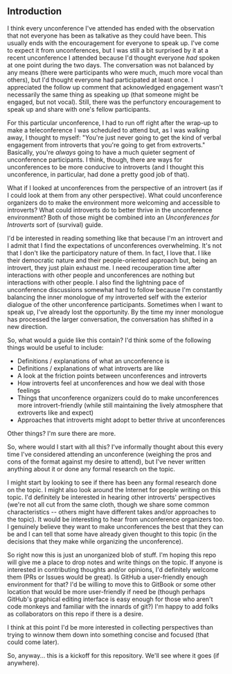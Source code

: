 ## Introduction

I think every unconference I've attended has ended with the observation that not everyone has been as talkative as they could have been. This usually ends with the encouragement for everyone to speak up. I've come to expect it from unconferences, but I was still a bit surprised by it at a recent unconference I attended because I'd thought everyone _had_ spoken at one point during the two days. The conversation was not balanced by any means (there were participants who were much, much more vocal than others), but I'd thought everyone had participated at least once. I appreciated the follow up comment that acknowledged engagement wasn't necessarily the same thing as speaking up (that someone might be engaged, but not vocal). Still, there was the perfunctory encouragement to speak up and share with one's fellow participants.

For this particular unconference, I had to run off right after the wrap-up to make a teleconference I was scheduled to attend but, as I was walking away, I thought to myself: "You're just never going to get the kind of verbal engagement from introverts that you're going to get from extroverts." Basically, you're _always_ going to have a much quieter segment of unconference participants. I think, though, there are ways for unconferences to be more conducive to introverts (and I thought this unconference, in particular, had done a pretty good job of that).

What if I looked at unconferences from the perspective of an introvert (as if I could look at them from any other perspective). What could unconference organizers do to make the environment more welcoming and accessible to introverts? What could introverts do to better thrive in the unconference environment? Both of those might be combined into an _Unconferences for Introverts_ sort of (survival) guide.

I'd be interested in reading something like that because I'm an introvert and I admit that I find the expectations of unconferences overwhelming. It's not that I don't like the participatory nature of them. In fact, I love that. I like their democratic nature and their people-oriented approach but, being an introvert, they just plain exhaust me. I need recouperation time after interactions with other people and unconferences are nothing but interactions with other people. I also find the lightning pace of unconference discussions somewhat hard to follow because I'm constantly balancing the inner monologue of my introverted self with the exterior dialogue of the other unconference participants. Sometimes when I want to speak up, I've already lost the opportunity. By the time my inner monologue has processed the larger conversation, the conversation has shifted in a new direction.

So, what would a guide like this contain? I'd think some of the following things would be useful to include:

* Definitions / explanations of what an unconference is
* Definitions / explanations of what introverts are like
* A look at the friction points between unconferences and introverts
* How introverts feel at unconferences and how we deal with those feelings
* Things that unconference organizers could do to make unconferences more introvert-friendly (while still maintaining the lively atmosphere that extroverts like and expect)
* Approaches that introverts might adopt to better thrive at unconferences

Other things? I'm sure there are more.

So, where would I start with all this? I've informally thought about this every time I've considered attending an unconference (weighing the pros and cons of the format against my desire to attend), but I've never written anything about it or done any formal research on the topic.

I might start by looking to see if there has been any formal research done on the topic. I might also look around the Internet for people writing on this topic. I'd definitely be interested in hearing other introverts' perspectives (we're not all cut from the same cloth, though we share some common characteristics -- others might have different takes and/or approaches to the topic). It would be interesting to hear from unconference organizers too. I genuinely believe they want to make unconferences the best that they can be and I can tell that some have already given thought to this topic (in the decisions that they make while organizing the unconference).

So right now this is just an unorganized blob of stuff. I'm hoping this repo will give me a place to drop notes and write things on the topic. If anyone is interested in contributing thoughts and/or opinions, I'd definitely welcome them (PRs or Issues would be great). Is GitHub a user-friendly enough environment for that? I'd be willing to move this to GitBook or some other location that would be more user-friendly if need be (though perhaps GitHub's graphical editing interface is easy enough for those who aren't code monkeys and familiar with the innards of git?) I'm happy to add folks as collaborators on this repo if there is a desire.

I think at this point I'd be more interested in collecting perspectives than trying to winnow them down into something concise and focused (that could come later).

So, anyway... this is a kickoff for this repository. We'll see where it goes (if anywhere).
